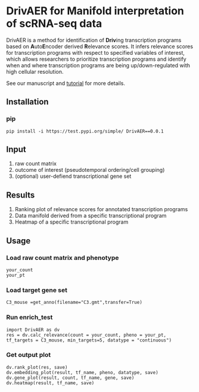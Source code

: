 # DrivAER for Manifold interpretation of scRNA-seq data
DrivAER is a method for identification of **Driv**ing transcription programs based on **A**uto**E**ncoder derived **R**elevance scores. 
It infers relevance scores for transcription programs with respect to specified variables of interest, which allows researchers to prioritize transcription programs and identify when and where transcription programs are being up/down-regulated with high cellular resolution.

See our manuscript and [tutorial](https://github.com/lkmklsmn/TFscoring/blob/master/DrivAER_Tutorial.ipynb) for more details.

## Installation
### pip
	pip install -i https://test.pypi.org/simple/ DrivAER==0.0.1

## Input
1. raw count matrix
2. outcome of interest (pseudotemporal ordering/cell grouping)
3. (optional) user-defiend transcriptional gene set

## Results
1. Ranking plot of relevance scores for annotated transcription programs
2. Data manifold derived from a specific transcriptional program
3. Heatmap of a specific transcriptional program

## Usage
### Load raw count matrix and phenotype
	your_count
	your_pt
### Load target gene set 
	C3_mouse =get_anno(filename="C3.gmt",transfer=True)
### Run enrich_test
	import DrivAER as dv
	res = dv.calc_relevance(count = your_count, pheno = your_pt, tf_targets = C3_mouse, min_targets=5, datatype = "continuous")
### Get output plot
	dv.rank_plot(res, save)
	dv.embedding_plot(result, tf_name, pheno, datatype, save)
	dv.gene_plot(result, count, tf_name, gene, save)
	dv.heatmap(result, tf_name, save)

